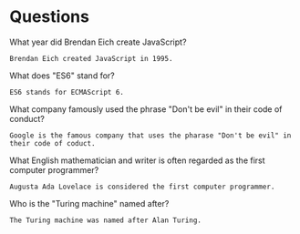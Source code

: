# Questions

What year did Brendan Eich create JavaScript?

```
Brendan Eich created JavaScript in 1995.
```

What does "ES6" stand for?

```
ES6 stands for ECMAScript 6.
```

What company famously used the phrase "Don't be evil" in their code of conduct?

```
Google is the famous company that uses the pharase "Don't be evil" in their code of coduct.
```

What English mathematician and writer is often regarded as the first computer programmer?

```
Augusta Ada Lovelace is considered the first computer programmer.
```

Who is the "Turing machine" named after?

```
The Turing machine was named after Alan Turing.
```

